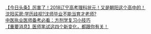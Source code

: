   
[【今日头条】厉害了！2018辽宁高考理科状元！又是朝阳这个高中的！](http://www.dianyue.me/archives/458/lm3c1acbdu7po3yr/)  
[沈阳买房:学历歧视?沈师毕业不能当育才老师?](http://www.dianyue.me/archives/590/f4f9z0x8exn308op/)  
[中医执业医师备考必看：方剂学复习小技巧](http://www.dianyue.me/archives/427/8a1ud7a35t2v9pdm/)  
[【重要消息】医师笔试这四个新变化，都跟你有关！](http://www.dianyue.me/archives/415/i45v4kev1grsljjg/)